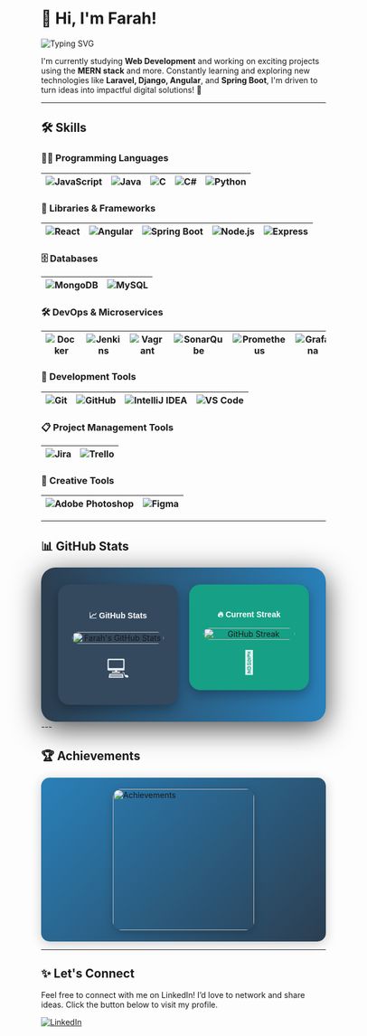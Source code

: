 # 👋 Hi, I'm Farah!

![Typing SVG](https://readme-typing-svg.herokuapp.com?font=Fira+Code&size=22&pause=1000&color=00FF7F&center=true&vCenter=true&width=450&lines=I'm+a+Web+Developer+Student+%F0%9F%91%8C)

I'm currently studying **Web Development** and working on exciting projects using the **MERN stack** and more. Constantly learning and exploring new technologies like **Laravel, Django, Angular**, and **Spring Boot**, I'm driven to turn ideas into impactful digital solutions! 🚀

---

## 🛠️ Skills

### 👨‍💻 Programming Languages
| ![JavaScript](https://img.shields.io/badge/-JavaScript-F7DF1E?style=flat&logo=javascript&logoColor=black) | ![Java](https://img.shields.io/badge/-Java-007396?style=flat&logo=java&logoColor=white) | ![C](https://img.shields.io/badge/-C-A8B400?style=flat&logo=c&logoColor=black) | ![C#](https://img.shields.io/badge/-C%23-239120?style=flat&logo=csharp&logoColor=white) | ![Python](https://img.shields.io/badge/-Python-3776AB?style=flat&logo=python&logoColor=white) |
|---|---|---|---|---|

### 🚀 Libraries & Frameworks
| ![React](https://img.shields.io/badge/-React-61DAFB?style=flat&logo=react&logoColor=black) | ![Angular](https://img.shields.io/badge/-Angular-E23237?style=flat&logo=angular&logoColor=white) | ![Spring Boot](https://img.shields.io/badge/-Spring%20Boot-6DB33F?style=flat&logo=spring&logoColor=white) | ![Node.js](https://img.shields.io/badge/-Node.js-8CC84B?style=flat&logo=node.js&logoColor=white) | ![Express](https://img.shields.io/badge/-Express.js-404D59?style=flat&logo=express&logoColor=white) |
|---|---|---|---|---|

### 🗄️ Databases
| ![MongoDB](https://img.shields.io/badge/-MongoDB-47A248?style=flat&logo=mongodb&logoColor=white) | ![MySQL](https://img.shields.io/badge/-MySQL-4479A1?style=flat&logo=mysql&logoColor=white) |
|---|---|

### 🛠️ DevOps & Microservices
| ![Docker](https://img.shields.io/badge/-Docker-2496ED?style=flat&logo=docker&logoColor=white) | ![Jenkins](https://img.shields.io/badge/-Jenkins-D24939?style=flat&logo=jenkins&logoColor=white) | ![Vagrant](https://img.shields.io/badge/-Vagrant-1563FF?style=flat&logo=vagrant&logoColor=white) | ![SonarQube](https://img.shields.io/badge/-SonarQube-4E9BCD?style=flat&logo=sonarqube&logoColor=white) | ![Prometheus](https://img.shields.io/badge/-Prometheus-E6522C?style=flat&logo=prometheus&logoColor=white) | ![Grafana](https://img.shields.io/badge/-Grafana-F46800?style=flat&logo=grafana&logoColor=white) |
|---|---|---|---|---|---|

### 🧰 Development Tools
| ![Git](https://img.shields.io/badge/-Git-F05032?style=flat&logo=git&logoColor=white) | ![GitHub](https://img.shields.io/badge/-GitHub-181717?style=flat&logo=github&logoColor=white) | ![IntelliJ IDEA](https://img.shields.io/badge/-IntelliJ%20IDEA-000000?style=flat&logo=intellijidea&logoColor=white) | ![VS Code](https://img.shields.io/badge/-Visual%20Studio%20Code-007ACC?style=flat&logo=visualstudiocode&logoColor=white) |
|---|---|---|---|

### 📋 Project Management Tools
| ![Jira](https://img.shields.io/badge/-Jira-0052CC?style=flat&logo=jira&logoColor=white) | ![Trello](https://img.shields.io/badge/-Trello-0052CC?style=flat&logo=trello&logoColor=white) |
|---|---|

### 🎨 Creative Tools
| ![Adobe Photoshop](https://img.shields.io/badge/-Adobe%20Photoshop-31A8FF?style=flat&logo=adobephotoshop&logoColor=white) | ![Figma](https://img.shields.io/badge/-Figma-F24E1E?style=flat&logo=figma&logoColor=white) |
|---|---|

---

## 📊 GitHub Stats
<div style="display: flex; justify-content: center; align-items: flex-start; gap: 20px; padding: 30px; background: linear-gradient(90deg, #2c3e50, #2980b9); border-radius: 25px; box-shadow: 0 12px 50px rgba(0, 0, 0, 0.7);">

  <div style="text-align: center; background: #34495e; border-radius: 20px; padding: 25px; width: 350px; box-shadow: 0 8px 20px rgba(0, 0, 0, 0.3); position: relative;">
    <h4 style="color: #ffffff; margin-bottom: 15px; font-family: 'Arial', sans-serif; font-weight: bold;">📈 GitHub Stats</h4>
    <div style="border-radius: 15px; overflow: hidden; margin-bottom: 15px;">
      <img src="https://github-readme-stats.vercel.app/api?username=farahzekri&show_icons=true&theme=radical&count_private=true&hide_border=true" alt="Farah's GitHub Stats" style="width: 100%; height: auto; border-radius: 15px;"/>
    </div>
    <div style="font-size: 40px; color: rgba(255, 255, 255, 0.9);">💻</div> <!-- Icône de programmeur -->
  </div>

  <div style="text-align: center; background: #16a085; border-radius: 20px; padding: 25px; width: 350px; box-shadow: 0 8px 20px rgba(0, 0, 0, 0.3); position: relative;">
    <h4 style="color: #ffffff; margin-bottom: 15px; font-family: 'Arial', sans-serif; font-weight: bold;">🔥 Current Streak</h4>
    <div style="border-radius: 15px; overflow: hidden; margin-bottom: 15px;">
      <img src="https://github-readme-streak-stats.herokuapp.com/?user=farahzekri&theme=radical&hide_border=true" alt="GitHub Streak" style="width: 100%; height: auto; border-radius: 15px;"/>
    </div>
    <div style="font-size: 40px; color: rgba(255, 255, 255, 0.9);">🚀</div> <!-- Icône de fusée -->
  </div>

</div>
---

## 🏆 Achievements

<div style="display: flex; justify-content: center; align-items: center; padding: 20px; background: linear-gradient(135deg, #2980b9, #2c3e50); border-radius: 15px; box-shadow: 0 4px 20px rgba(0, 0, 0, 0.2);">
  <img src="https://github-profile-trophy.vercel.app/?username=farahzekri&theme=monokai&no-frame=true&column=4&width=300" alt="Achievements" style="border-radius: 15px; box-shadow: 0 4px 15px rgba(0, 0, 0, 0.2); width: 250px; height: auto; display: block; margin: 0 auto;"/>
</div>

---

## ✨ Let's Connect

Feel free to connect with me on LinkedIn! I’d love to network and share ideas. Click the button below to visit my profile. 

[![LinkedIn](https://img.shields.io/badge/-Connect%20with%20Farah-0077B5?style=flat&logo=LinkedIn&logoColor=white)](https://www.linkedin.com/in/zekri-farah-432891208/)
